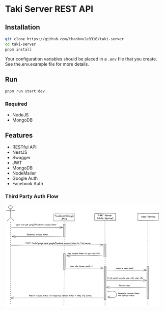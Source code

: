 # Taki Server REST API

## Installation

```sh
git clone https://github.com/thanhvule0310/taki-server
cd taki-server
pnpm install
```

Your configuration variables should be placed in a `.env` file that you create. See the.env.example file for more details.

## Run

```sh
pnpm run start:dev
```

### Required

-   NodeJS
-   MongoDB

## Features

-   RESTful API
-   NestJS
-   Swagger
-   JWT
-   MongoDB
-   NodeMailer
-   Google Auth
-   Facebook Auth

### Third Party Auth Flow

![Third Party Auth Flow](./docs/third_party_auth_flow.png)
